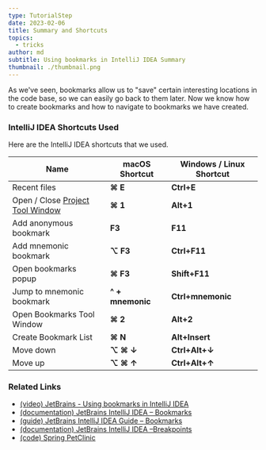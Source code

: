 ```yaml
---
type: TutorialStep
date: 2023-02-06
title: Summary and Shortcuts
topics:
  - tricks
author: md
subtitle: Using bookmarks in IntelliJ IDEA Summary
thumbnail: ./thumbnail.png
---
```


As we've seen, bookmarks allow us to "save" certain interesting locations in the code base, so we can easily go back to them later. Now we know how to create bookmarks and how to navigate to bookmarks we have created.

### IntelliJ IDEA Shortcuts Used

Here are the IntelliJ IDEA shortcuts that we used.

| Name                                                                                             | macOS Shortcut   | Windows / Linux Shortcut |
| ------------------------------------------------------------------------------------------------ | ---------------- | ------------------------ |
| Recent files                                                                                     | **⌘ E**          | **Ctrl+E**               |
| Open / Close [Project Tool Window](https://www.jetbrains.com/help/idea/project-tool-window.html) | **⌘ 1**          | **Alt+1**                |
| Add anonymous bookmark                                                                           | **F3**           | **F11**                  |
| Add mnemonic bookmark                                                                            | **⌥ F3**         | **Ctrl+F11**             |
| Open bookmarks popup                                                                             | **⌘ F3**         | **Shift+F11**            |
| Jump to mnemonic bookmark                                                                        | **^ + mnemonic** | **Ctrl+mnemonic**        |
| Open Bookmarks Tool Window                                                                       | **⌘ 2**          | **Alt+2**                |
| Create Bookmark List                                                                             | **⌘ N**          | **Alt+Insert**           |
| Move down                                                                                        | **⌥ ⌘ ↓**        | **Ctrl+Alt+↓**           |
| Move up                                                                                          | **⌥ ⌘ ↑**        | **Ctrl+Alt+↑**           |

### Related Links

- [(video) JetBrains - Using bookmarks in IntelliJ IDEA](https://www.youtube.com/watch?v=2PG03drOEMk)
- [(documentation) JetBrains IntelliJ IDEA – Bookmarks](https://www.jetbrains.com/help/idea/bookmarks.html)
- [(guide) JetBrains IntelliJ IDEA Guide – Bookmarks](https://www.jetbrains.com/guide/java/tutorials/presenting/bookmarks/)
- [(documentation) JetBrains IntelliJ IDEA –Breakpoints](https://www.jetbrains.com/help/idea/using-breakpoints.html)
- [(code) Spring PetClinic](https://github.com/spring-projects/spring-petclinic)
